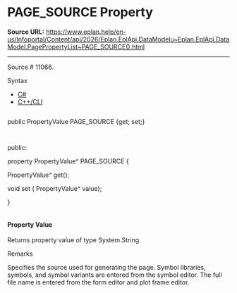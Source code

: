 # PAGE_SOURCE Property

**Source URL:** https://www.eplan.help/en-us/Infoportal/Content/api/2026/Eplan.EplApi.DataModelu~Eplan.EplApi.DataModel.PagePropertyList~PAGE_SOURCE().html

---

Source # 11066.

Syntax

- [C#](#i-syntax-CS)
- [C++/CLI](#i-syntax-CPP2005)

```
```
public PropertyValue PAGE_SOURCE {get; set;}
```
```

```
```
public:

property PropertyValue^ PAGE_SOURCE {

   PropertyValue^ get();

   void set (    PropertyValue^ value);

}
```
```

#### Property Value

Returns property value of type System.String.

Remarks

Specifies the source used for generating the page. Symbol libraries, symbols, and symbol variants are entered from the symbol editor. The full file name is entered from the form editor and plot frame editor.
